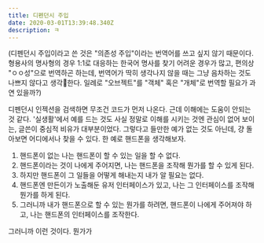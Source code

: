 ```yaml
---
title: 디펜던시 주입
date: 2020-03-01T13:39:48.340Z
description: ㅋ
---
```

(디펜던시 주입이라고 쓴 것은 "의존성 주입"이라는 번역어를 쓰고 싶지 않기 때문이다. 형용사의 명사형의 경우 1:1로 대응하는 한국어 명사를 찾기 어려운 경우가 많고, 편의상 "ㅇㅇ성"으로 번역하곤 하는데, 번역어가 딱히 생각나지 않을 때는 그냥 음차하는 것도 나쁘지 않다고 생각한다. 일례로 "오브젝트"를 "객체" 혹은 "개체"로 번역할 필요가 과연 있을까?)

디펜던시 인젝션을 검색하면 무조건 코드가 먼저 나온다. 근데 이해에는 도움이 안되는 것 같다. '실생활'에서 예를 드는 것도 사실 정말로 이해를 시키는 것엔 관심이 없어 보이는, 글쓴이 중심적 비유가 대부분이었다. 그렇다고 들만한 예가 없는 것도 아닌데, 걍 돌아보면 어디에서나 찾을 수 있다. 한 예로 핸드폰을 생각해보자.

1. 핸드폰이 없는 나는 핸드폰이 할 수 있는 일을 할 수 없다.
1. 핸드폰이라는 것이 나에게 주어지면, 나는 핸드폰을 조작해 뭔가를 할 수 있게 된다.
1. 하지만 핸드폰이 그 일들을 어떻게 해내는지 내가 알 필요는 없다.
1. 핸드폰엔 만든이가 노출해둔 유저 인터페이스가 있고, 나는 그 인터페이스를 조작해 뭔가를 하게 된다.
1. 그러니까 내가 핸드폰으로 할 수 있는 뭔가를 하려면, 핸드폰이 나에게 주어져야 하고, 나는 핸드폰의 인터페이스를 조작한다.

그러니까 이런 것이다. 뭔가가 
